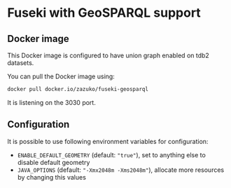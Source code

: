 # Fuseki with GeoSPARQL support

## Docker image

This Docker image is configured to have union graph enabled on tdb2 datasets.

You can pull the Docker image using:

```sh
docker pull docker.io/zazuko/fuseki-geosparql
```

It is listening on the 3030 port.

## Configuration

It is possible to use following environment variables for configuration:

- `ENABLE_DEFAULT_GEOMETRY` (default: `"true"`), set to anything else to disable default geometry
- `JAVA_OPTIONS` (default: `"-Xmx2048m -Xms2048m"`), allocate more resources by changing this values
